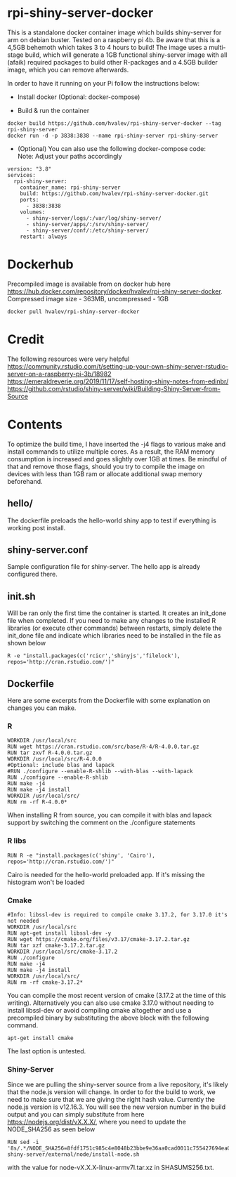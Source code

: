 # rpi-shiny-server-docker
This is a standalone docker container image which builds shiny-server for arm on debian buster. Tested on a raspberry pi 4b. Be aware that this is a 4,5GB behemoth which takes 3 to 4 hours to build! The image uses a multi-stage build, which will generate a 1GB functional shiny-server image with all (afaik) required packages to build other R-packages and a 4.5GB builder image, which you can remove afterwards.

In order to have it running on your Pi follow the instructions below:
* Install docker (Optional: docker-compose) <br/>

* Build & run the container
```
docker build https://github.com/hvalev/rpi-shiny-server-docker --tag rpi-shiny-server
docker run -d -p 3838:3838 --name rpi-shiny-server rpi-shiny-server
```
* (Optional) You can also use the following docker-compose code:<br/>
Note: Adjust your paths accordingly
```
version: "3.8"
services:
  rpi-shiny-server:
    container_name: rpi-shiny-server
    build: https://github.com/hvalev/rpi-shiny-server-docker.git
    ports:
      - 3838:3838
    volumes:
      - shiny-server/logs/:/var/log/shiny-server/
      - shiny-server/apps/:/srv/shiny-server/
      - shiny-server/conf/:/etc/shiny-server/
    restart: always
```

# Dockerhub
Precompiled image is available from on docker hub here https://hub.docker.com/repository/docker/hvalev/rpi-shiny-server-docker. Compressed image size - 363MB, uncompressed - 1GB
```
docker pull hvalev/rpi-shiny-server-docker
```

# Credit
The following resources were very helpful </br>
https://community.rstudio.com/t/setting-up-your-own-shiny-server-rstudio-server-on-a-raspberry-pi-3b/18982 </br>
https://emeraldreverie.org/2019/11/17/self-hosting-shiny-notes-from-edinbr/ </br>
https://github.com/rstudio/shiny-server/wiki/Building-Shiny-Server-from-Source

# Contents
To optimize the build time, I have inserted the -j4 flags to various make and install commands to utilize multiple cores. As a result, the RAM memory consumption is increased and goes slightly over 1GB at times. Be mindful of that and remove those flags, should you try to compile the image on devices with less than 1GB ram or allocate additional swap memory beforehand.

## hello/
The dockerfile preloads the hello-world shiny app to test if everything is working post install.

## shiny-server.conf
Sample configuration file for shiny-server. The hello app is already configured there.

## init.sh
Will be ran only the first time the container is started. It creates an init_done file when completed. If you need to make any changes to the installed R libraries (or execute other commands) between restarts, simply delete the init_done file and indicate which libraries need to be installed in the file as shown below
```
R -e "install.packages(c('rcicr','shinyjs','filelock'), repos='http://cran.rstudio.com/')"
```

## Dockerfile
Here are some excerpts from the Dockerfile with some explanation on changes you can make.

### R
```
WORKDIR /usr/local/src
RUN wget https://cran.rstudio.com/src/base/R-4/R-4.0.0.tar.gz
RUN tar zxvf R-4.0.0.tar.gz
WORKDIR /usr/local/src/R-4.0.0
#Optional: include blas and lapack
#RUN ./configure --enable-R-shlib --with-blas --with-lapack
RUN ./configure --enable-R-shlib
RUN make -j4
RUN make -j4 install
WORKDIR /usr/local/src/
RUN rm -rf R-4.0.0*
```
When installing R from source, you can compile it with blas and lapack support by switching the comment on the ./configure statements

### R libs
```
RUN R -e "install.packages(c('shiny', 'Cairo'), repos='http://cran.rstudio.com/')"
```
Cairo is needed for the hello-world preloaded app. If it's missing the histogram won't be loaded

### Cmake
```
#Info: libssl-dev is required to compile cmake 3.17.2, for 3.17.0 it's not needed
WORKDIR /usr/local/src
RUN apt-get install libssl-dev -y
RUN wget https://cmake.org/files/v3.17/cmake-3.17.2.tar.gz
RUN tar xzf cmake-3.17.2.tar.gz
WORKDIR /usr/local/src/cmake-3.17.2
RUN ./configure
RUN make -j4
RUN make -j4 install
WORKDIR /usr/local/src/
RUN rm -rf cmake-3.17.2*
```
You can compile the most recent version of cmake (3.17.2 at the time of this writing). Alternatively you can also use cmake 3.17.0 without needing to install libssl-dev or avoid compiling cmake altogether and use a precompiled binary by substituting the above block with the following command. 
```
apt-get install cmake
```
The last option is untested.

### Shiny-Server
Since we are pulling the shiny-server source from a live repository, it's likely that the node.js version will change. In order to for the build to work, we need to make sure that we are giving the right hash value. Currently the node.js version is v12.16.3. You will see the new version number in the build output and you can simply substitute from here https://nodejs.org/dist/vX.X.X/, where you need to update the NODE_SHA256 as seen below
```
RUN sed -i '8s/.*/NODE_SHA256=8fdf1751c985c4e8048b23bbe9e36aa0cad0011c755427694ea0fda9efad6d97/' shiny-server/external/node/install-node.sh
```
with the value for node-vX.X.X-linux-armv7l.tar.xz in SHASUMS256.txt.
